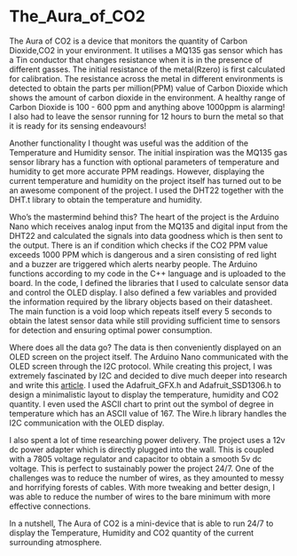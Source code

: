 # The_Aura_of_CO2

The Aura of CO2 is a device that monitors the quantity of Carbon Dioxide,CO2 in your environment. It utilises a MQ135 gas sensor which has a Tin conductor that changes resistance when it is in the presence of different gasses. The initial resistance of the metal(Rzero) is first calculated for calibration. The resistance across the metal in different environments is detected to obtain the parts per million(PPM) value of Carbon Dioxide which shows the amount of carbon dioxide in the environment. A healthy range of Carbon Dioxide is 100 - 600 ppm and anything above 1000ppm is alarming! I also had to leave the sensor running for 12 hours to burn the metal so that it is ready for its sensing endeavours!

Another functionality I thought was useful was the addition of the Temperature and Humidity sensor. The initial inspiration was the MQ135 gas sensor library has a function with optional parameters of temperature and humidity to get more accurate PPM readings. However, displaying the current temperature and humidity on the project itself has turned out to be an awesome component of the project. I used the DHT22 together with the DHT.t library to obtain the temperature and humidity.

Who’s the mastermind behind this? The heart of the project is the Arduino Nano which receives analog input from the MQ135 and digital input from the DHT22 and calculated the signals into data goodness which is then sent to the output. There is an if condition which checks if the CO2 PPM value exceeds 1000 PPM which is dangerous and a siren consisting of red light and a buzzer are triggered which alerts nearby people. The Arduino functions according to my code in the C++ language and is uploaded to the board. In the code, I defined the libraries that I used to calculate sensor data and control the OLED display. I also defined a few variables and provided the information required by the library objects based on their datasheet. The main function is a void loop which repeats itself every 5 seconds to obtain the latest sensor data while still providing sufficient time to sensors for detection and ensuring optimal power consumption.

Where does all the data go? The data is then conveniently displayed on an OLED screen on the project itself. The Arduino Nano communicated with the OLED screen through the I2C protocol. While creating this project, I was extremely fascinated by I2C and decided to dive much deeper into research and write this [article](https://medium.com/@imhays287/the-wonders-of-i2c-e4604fbfa2ed). I used the Adafruit_GFX.h and Adafruit_SSD1306.h to design a minimalistic layout to display the temperature, humidity and CO2 quantity. I even used the ASCII chart to print out the symbol of degree in temperature which has an ASCII value of 167. The Wire.h library handles the I2C communication with the OLED display.

I also spent a lot of time researching power delivery. The project uses a 12v dc power adapter which is directly plugged into the wall. This is coupled with a 7805 voltage regulator and capacitor to obtain a smooth 5v dc voltage. This is perfect to sustainably power the project 24/7. One of the challenges was to reduce the number of wires, as they amounted to messy and horrifying forests of cables. With more tweaking and better design, I was able to reduce the number of wires to the bare minimum with more effective connections.

In a nutshell, The Aura of CO2 is a mini-device that is able to run 24/7 to display the Temperature, Humidity and CO2 quantity of the current surrounding atmosphere.
